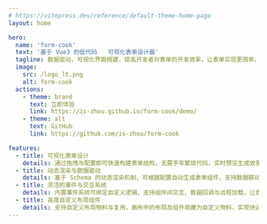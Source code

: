 ```yaml
---
# https://vitepress.dev/reference/default-theme-home-page
layout: home

hero:
  name: 'form-cook'
  text: '基于 Vue3 的低代码   可视化表单设计器'
  tagline: 数据驱动，可视化界面搭建，提高开发者对表单的开发效率，让表单实现更简单。
  image:
    src: /logo_lt.png
    alt: form-cook
  actions:
    - theme: brand
      text: 立即体验
      link: https://is-zhou.github.io/form-cook/demo/
    - theme: alt
      text: GitHub
      link: https://github.com/is-zhou/form-cook

features:
  - title: 可视化表单设计
    details: 通过拖拽与配置即可快速构建表单结构，无需手写繁琐代码，实时预览生成效果，显著提升开发效率。
  - title: 动态渲染与数据驱动
    details: 基于 Schema 的动态渲染机制，可根据配置自动生成表单组件，支持数据联动与条件显示逻辑。
  - title: 灵活的事件与交互系统
    details: 内置事件系统可绑定自定义逻辑，支持组件间交互、数据回调与远程加载，让表单具备高度可扩展性。
  - title: 高度自定义布局组件
    details: 支持自定义布局物料与复用，画布中的布局及组件收藏为自定义物料，实现快速复用。
---
```

